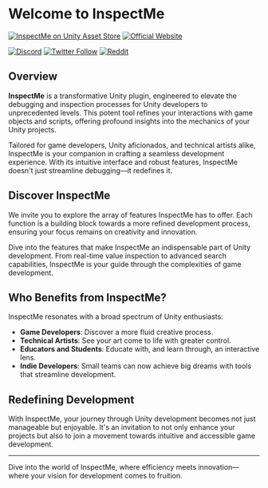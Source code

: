 
# Welcome to InspectMe

[![InspectMe on Unity Asset Store](https://img.shields.io/badge/Download-Latest%20Version-green)](https://assetstore.unity.com/packages/slug/256329)
[![Official Website](https://img.shields.io/badge/Visit-Official%20Website-blue)](https://divinitycodes.de)

[![Discord](https://img.shields.io/discord/1190347094645538897?label=Join%20us%20on%20Discord)](https://discord.gg/https://discord.gg/jp33dXrG)
[![Twitter Follow](https://img.shields.io/twitter/follow/DivinityCodes?style=social)](https://twitter.com/DivinityCodes)
[![Reddit](https://img.shields.io/reddit/subreddit-subscribers/InspectMe?style=social)](https://www.reddit.com/r/InspectMe)

## Overview

**InspectMe** is a transformative Unity plugin, engineered to elevate the debugging and inspection processes for Unity developers to unprecedented levels. This potent tool refines your interactions with game objects and scripts, offering profound insights into the mechanics of your Unity projects.

Tailored for game developers, Unity aficionados, and technical artists alike, InspectMe is your companion in crafting a seamless development experience. With its intuitive interface and robust features, InspectMe doesn't just streamline debugging—it redefines it.

## Discover InspectMe

We invite you to explore the array of features InspectMe has to offer. Each function is a building block towards a more refined development process, ensuring your focus remains on creativity and innovation.

Dive into the features that make InspectMe an indispensable part of Unity development. From real-time value inspection to advanced search capabilities, InspectMe is your guide through the complexities of game development.

## Who Benefits from InspectMe?

InspectMe resonates with a broad spectrum of Unity enthusiasts:

- **Game Developers**: Discover a more fluid creative process.
- **Technical Artists**: See your art come to life with greater control.
- **Educators and Students**: Educate with, and learn through, an interactive lens.
- **Indie Developers**: Small teams can now achieve big dreams with tools that streamline development.

## Redefining Development

With InspectMe, your journey through Unity development becomes not just manageable but enjoyable. It's an invitation to not only enhance your projects but also to join a movement towards intuitive and accessible game development.

---

Dive into the world of InspectMe, where efficiency meets innovation—where your vision for development comes to fruition.
